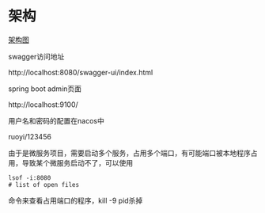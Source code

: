 # 架构

[架构图](https://processon.com/view/link/5f4f4b2b0791296b0ef439c9)



swagger访问地址

http://localhost:8080/swagger-ui/index.html



spring boot admin页面

http://localhost:9100/

用户名和密码的配置在nacos中

ruoyi/123456



由于是微服务项目，需要启动多个服务，占用多个端口，有可能端口被本地程序占用，导致某个微服务启动不了，可以使用

```
lsof -i:8080
# list of open files
```

命令来查看占用端口的程序，kill -9 pid杀掉

